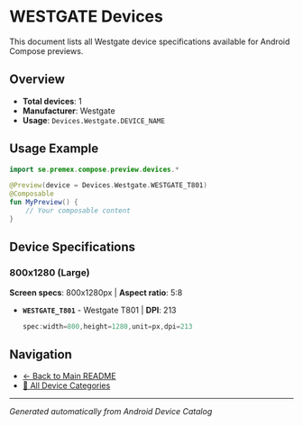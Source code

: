 # WESTGATE Devices

This document lists all Westgate device specifications available for Android Compose previews.

## Overview

- **Total devices**: 1
- **Manufacturer**: Westgate
- **Usage**: `Devices.Westgate.DEVICE_NAME`

## Usage Example

```kotlin
import se.premex.compose.preview.devices.*

@Preview(device = Devices.Westgate.WESTGATE_T801)
@Composable
fun MyPreview() {
    // Your composable content
}
```

## Device Specifications

### 800x1280 (Large)

**Screen specs**: 800x1280px | **Aspect ratio**: 5:8

- **`WESTGATE_T801`** - Westgate T801 | **DPI**: 213
  ```kotlin
  spec:width=800,height=1280,unit=px,dpi=213
  ```

## Navigation

- [← Back to Main README](../../README.md)
- [📱 All Device Categories](../README.md)

---
*Generated automatically from Android Device Catalog*
